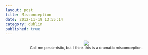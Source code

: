 ```yaml
---
layout: post
title: Misconception
date: 2012-11-19 13:55:14
category: dublin
published: true
---
```


<p style="text-align: center;"><a href="http://blog.timmschoof.com/images/cctv.jpg"><img src="http://blog.timmschoof.com/images/cctv.jpg"/></a><br/><small>Call me pessimistic, but I think this is a dramatic misconception. </small></p>
